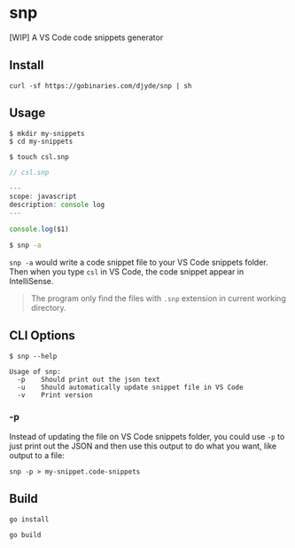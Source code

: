 # snp

[WIP] A VS Code code snippets generator

## Install

```
curl -sf https://gobinaries.com/djyde/snp | sh
```

## Usage

```
$ mkdir my-snippets
$ cd my-snippets

$ touch csl.snp
```

```js
// csl.snp

---
scope: javascript
description: console log
---

console.log($1)
```

```bash
$ snp -a
```

`snp -a` would write a code snippet file to your VS Code snippets folder. Then when you type `csl` in VS Code, the code snippet appear in IntelliSense.

> The program only find the files with `.snp` extension in current working directory.

## CLI Options

```
$ snp --help

Usage of snp:
  -p	Should print out the json text
  -u	Should automatically update snippet file in VS Code
  -v	Print version

```

### -p

Instead of updating the file on VS Code snippets folder, you could use `-p` to just print out the JSON and then use this output to do what you want, like output to a file:

```
snp -p > my-snippet.code-snippets
```

## Build

```
go install

go build
```
